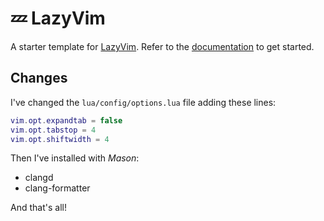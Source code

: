 # 💤 LazyVim

A starter template for [LazyVim](https://github.com/LazyVim/LazyVim).
Refer to the [documentation](https://lazyvim.github.io/installation) to get started.

## Changes
I've changed the `lua/config/options.lua` file adding these lines:
```lua
vim.opt.expandtab = false
vim.opt.tabstop = 4
vim.opt.shiftwidth = 4
```

Then I've installed with *Mason*:
- clangd
- clang-formatter

And that's all!

